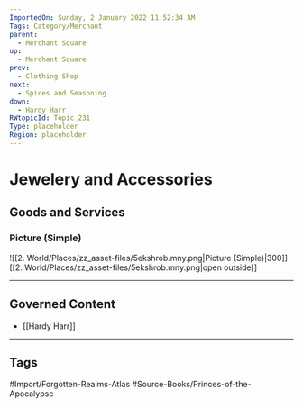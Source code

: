 ```yaml
---
ImportedOn: Sunday, 2 January 2022 11:52:34 AM
Tags: Category/Merchant
parent:
  - Merchant Square
up:
  - Merchant Square
prev:
  - Clothing Shop
next:
  - Spices and Seasoning
down:
  - Hardy Harr
RWtopicId: Topic_231
Type: placeholder
Region: placeholder
---
```

# Jewelery and Accessories
## Goods and Services
### Picture (Simple)
![[2. World/Places/zz_asset-files/5ekshrob.mny.png|Picture (Simple)|300]]
[[2. World/Places/zz_asset-files/5ekshrob.mny.png|open outside]]

---
## Governed Content
- [[Hardy Harr]]


---
## Tags
#Import/Forgotten-Realms-Atlas #Source-Books/Princes-of-the-Apocalypse

